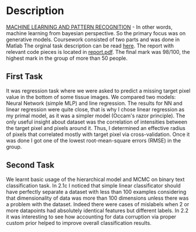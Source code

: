 # Description
[MACHINE LEARNING AND PATTERN RECOGNITION](http://www.inf.ed.ac.uk/teaching/courses/mlpr/2016/) - In other words, machine learning from bayesian perspective.  So the primary focus was on generative models. Coursework consisted of two parts and was done in Matlab The orginal task description can be read [here](./mlpr_assignment.pdf). The report with relevant code pieces is located in [report.pdf](./report.pdf). The final mark was 98/100, the highest mark in the group of more than 50 people.

## First Task
It was regression task where we were asked to predict a missing target pixel value in the bottom of some tissue images. We compared two models: Neural Network (simple MLP) and line regression. The results for NN and linear regression were quite close, that is why I chose linear regression as my primal model, as it was a simpler model (Occam's razor principle). The only useful insight about dataset was the correlation of intensities between the target pixel and pixels around it. Thus, I determined an effective radius of pixels that correlated mostly with target pixel via cross-validation. Once it was done I got one of the lowest root-mean-square errors (RMSE) in the group.

## Second Task
We learnt basic usage of the hierarchical model and MCMC on binary text classification task. In 2.1c I noticed that simple linear classificator should have perfectly separate a dataset with less than 100 examples considering that dimensionality of data was more than 100 dimensions unless there was a problem with the dataset. Indeed there were cases of mislabels when 2 or more datapoints had absolutely identical features but different labels. In 2.2 it was interesting to see how accounting for data corruption via proper custom prior helped to improve overall classification results.
